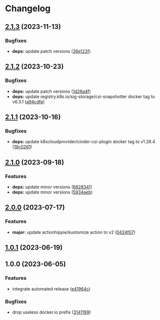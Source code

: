 # Changelog

## [2.1.3](https://github.com/kustomhippie/cinder-csi/compare/v2.1.2...v2.1.3) (2023-11-13)


### Bugfixes

* **deps:** update patch versions ([36e122f](https://github.com/kustomhippie/cinder-csi/commit/36e122f34dcd296a0f98f5fd6131c16b4370bc00))

## [2.1.2](https://github.com/kustomhippie/cinder-csi/compare/v2.1.1...v2.1.2) (2023-10-23)


### Bugfixes

* **deps:** update patch versions ([1d26a4f](https://github.com/kustomhippie/cinder-csi/commit/1d26a4f71f07fc799e95266431dee94c53a26d8d))
* **deps:** update registry.k8s.io/sig-storage/csi-snapshotter docker tag to v6.3.1 ([a94cdfe](https://github.com/kustomhippie/cinder-csi/commit/a94cdfe4615c0bfd7e5ea9d9219317d97b678e32))

## [2.1.1](https://github.com/kustomhippie/cinder-csi/compare/v2.1.0...v2.1.1) (2023-10-16)


### Bugfixes

* **deps:** update k8scloudprovider/cinder-csi-plugin docker tag to v1.26.4 ([19c0261](https://github.com/kustomhippie/cinder-csi/commit/19c02619881ee93fb19650fb410c61d4f37eacfc))

## [2.1.0](https://github.com/kustomhippie/cinder-csi/compare/v2.0.0...v2.1.0) (2023-09-18)


### Features

* **deps:** update minor versions ([6828341](https://github.com/kustomhippie/cinder-csi/commit/6828341151feef8f095df109810f62ec013d0d68))
* **deps:** update minor versions ([5934aeb](https://github.com/kustomhippie/cinder-csi/commit/5934aeb934fe6da10779d274bbe2437a0d9659b1))

## [2.0.0](https://github.com/kustomhippie/cinder-csi/compare/v1.0.1...v2.0.0) (2023-07-17)


### Features

* **major:** update actionhippie/kustomize action to v2 ([0424f07](https://github.com/kustomhippie/cinder-csi/commit/0424f073a8c573d5f06549935ef3c80eac49d5bb))

## [1.0.1](https://github.com/kustomhippie/cinder-csi/compare/v1.0.0...v1.0.1) (2023-06-19)

## 1.0.0 (2023-06-05)


### Features

* integrate automated release ([e41964c](https://github.com/kustomhippie/cinder-csi/commit/e41964c025be299878b00ab1009cdf2e615c87cf))


### Bugfixes

* drop useless docker.io prefix ([3141199](https://github.com/kustomhippie/cinder-csi/commit/31411991b4a1c2fc3fde70341afdbead5d6572c1))
